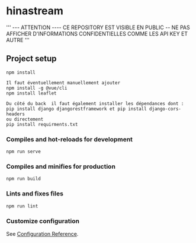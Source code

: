 # hinastream

'''
--- ATTENTION ----
CE REPOSITORY EST VISIBLE EN PUBLIC -- 
NE PAS AFFICHER D'INFORMATIONS CONFIDENTIELLES COMME LES API KEY ET AUTRE
'''

## Project setup
```
npm install

Il faut éventuellement manuellement ajouter 
npm install -g @vue/cli
npm install leaflet
```

```
Du côté du back  il faut également installer les dépendances dont :
pip install django djangorestframework et pip install django-cors-headers
ou directement
pip install requirments.txt
```

### Compiles and hot-reloads for development
```
npm run serve
```

### Compiles and minifies for production
```
npm run build
```

### Lints and fixes files
```
npm run lint
```

### Customize configuration
See [Configuration Reference](https://cli.vuejs.org/config/).
